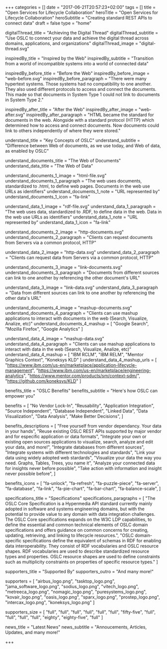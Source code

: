 +++
categories = []
date = "2017-06-21T20:57:23+02:00"
tags = []
title = "Open Services for Lifecycle Collaboration"
heroTitle = "Open Services for Lifecycle Collaboration"
heroSubtitle = "Creating standard REST APIs to connect data"
draft = false
type = "home"

digitalThread_title = "Achieving the Digital Thread"
digitalThread_subtitle = "Use OSLC to connect your data and achieve the digital thread across domains, applications, and organizations"
digitalThread_image = "digital-thread.svg"

inspiredBy_title = "Inspired by the Web"
inspiredBy_subtitle = "Transition from a world of incompatible systems into a world of connected data"

inspiredBy_before_title = "Before the Web"
inspiredBy_before_image = "web-before.svg"
inspiredBy_before_paragraph = "There were many hypertext systems. Those systems had no compatibility to one another. They also used different protocols to access and connect the documents. This made so that documents in System Type 1 could not link to documents in System Type 2."

inspiredBy_after_title = "After the Web"
inspiredBy_after_image = "web-after.svg"
inspiredBy_after_paragraph = "HTML became the standard for documents in the web. Alongside with a standard protocol (HTTP) which determined how to access and connect documents. Now documents could link to others independently of where they were stored."


understand_title = "Key Concepts of OSLC"
understand_subtitle = "Difference between Web of documents, as we use today, and Web of data, as enabled by OSLC"

understand_documents_title = "The Web of Documents"
understand_data_title = "The Web of Data"

understand_documents_1_image = "html-file.svg"
understand_documents_1_paragraph = "The web uses documents, standardized to .html, to define web pages. Documents in the web use URLs as identifiers"
understand_documents_1_note = "URL represented by"
understand_documents_1_icon = "fa-link"

understand_data_1_image = "rdf-file.svg"
understand_data_1_paragraph = "The web uses data, standardized to .RDF, to define data in the web. Data in the web use URLs as identifiers"
understand_data_1_note = "URL represented by"
understand_data_1_icon = "fa-link"

understand_documents_2_image = "http-documents.svg"
understand_documents_2_paragraph = "Clients can request documents from Servers via a common protocol, HTTP"

understand_data_2_image = "http-data.svg"
understand_data_2_paragraph = "Clients can request data from Servers via a common protocol, HTTP"

understand_documents_3_image = "link-documents.svg"
understand_documents_3_paragraph = "Documents from different sources can link to one another by referencing the other document's URL"

understand_data_3_image = "link-data.svg"
understand_data_3_paragraph = "Data from different sources can link to one another by referencing the other data's URL"

understand_documents_4_image = "mashup-documents.svg"
understand_documents_4_paragraph = "Clients can use mashup applications to interact with documents in the web (Search, Visualize, Analize, etc)"
understand_documents_4_mashup = [
  "Google Search",
  "Mozilla Firefox",
  "Google Analytics"
]

understand_data_4_image = "mashup-data.svg"
understand_data_4_paragraph = "Clients can use mashup applications to interact with data in the web (Search, Visualize, Analize, etc)"
understand_data_4_mashup = [
  "IBM RCLM",
  "IBM RELM",
  "Memtor Graphics Context",
  "Koneksys KLD"
]
understand_data_4_mashup_urls = [
  "https://www.ibm.com/us-en/marketplace/application-lifecycle-management",
  "https://www.ibm.com/us-en/marketplace/engineering-analytics",
  "https://www.mentor.com/products/sm/context-sdm/",
  "https://github.com/koneksys/KLD"
]


benefits_title = "OSLC Benefits"
benefits_subtitle = "Here's how OSLC can empower you"

benefits = [
  "No Vendor Lock-In",
  "Reusability",
  "Application Integration",
  "Source Independent",
  "Database Independent",
  "Linked Data",
  "Data Visualization",
  "Data Analysis",
  "Make Better Decisions",
]

benefits_descriptions = [
  "Free yourself from vendor dependancy. Your data in your hands",
  "Reuse existing OSLC REST APIs supported by major vendor and for especific application or data formats",
  "Integrate your own or existing open sources applications to visualize, search, analyze and edit your data, and more!",
  "Integrate databases from different sources",
  "Integrate systems with different technologies and standards",
  "Link your data using widely adopted web stardards",
  "Visualize your data the way you need. Graphs, Tables, Trees, you name it",
  "Analyze your connected data for insights never before possible",
  "Take action with information and insight never possible before",
]

benefits_icons = [
  "fa-unlock",
  "fa-refresh",
  "fa-puzzle-piece",
  "fa-server",
  "fa-database",
  "fa-link",
  "fa-pie-chart",
  "fa-bar-chart",
  "fa-balance-scale",
]


specifications_title = "Specifications"
specifications_paragraphs = [
  "The OSLC Core Specification is a Hypermedia API standard currently mainly adopted in software and systems engineering domains, but with the potential to provide value to any domain with data integration challenges. The OSLC Core specifications expands on the W3C LDP capabilities, to define the essential and common technical elements of OSLC domain specifications and offers guidance on common concerns for creating, updating, retrieving, and linking to lifecycle resources.",
  "OSLC domain-specific specifications define the equivalent of schemas in RDF for enabling data interoperability. They consist of RDF vocabularies and OSLC resource shapes. RDF vocabularies are used to describe standardized resource types and properties. OSLC resource shapes are used to define constraints such as multiplicity constraints on properties of specific resource types."
]

supporters_title = "Supported By"
supporters_outro = "And many more!"

supporters = [
  "airbus_logo.png",
  "tasktop_logo.png",
  "jama_software_logo.png",
  "sodius_logo.png",
  "vitech_logo.png",
  "metreeca_logo.png",
  "nomagic_logo.png",
  "puresystems_logo.png",
  "kovair_logo.png",
  "oasis_logo.png",
  "sparx_logo.png",
  "prostep_logo.png",
  "intercax_logo.png",
  "koneksys_logo.png"
]

supporters_size = [
  "full",
  "full",
  "full",
  "full",
  "full",
  "full",
  "fifty-five",
  "full",
  "full",
  "full",
  "full",
  "eighty",
  "eighty-five",
  "full"
]


news_title = "Latest News"
news_subtitle = "Annoucements, Articles, Updates, and many more!"

+++